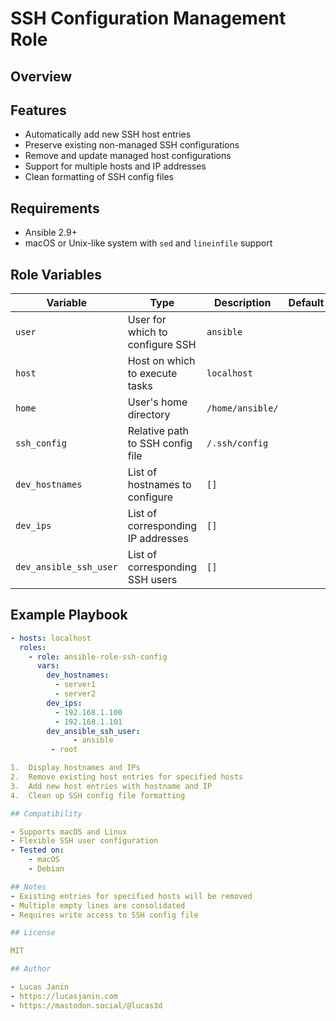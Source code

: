# SSH Configuration Management Role

## Overview
 
## Features
- Automatically add new SSH host entries
- Preserve existing non-managed SSH configurations
- Remove and update managed host configurations
- Support for multiple hosts and IP addresses
- Clean formatting of SSH config files

## Requirements
- Ansible 2.9+
- macOS or Unix-like system with `sed` and `lineinfile` support

## Role Variables
| Variable | Type | Description | Default |
|----------|------|-------------|---------|
| `user` | User for which to configure SSH | `ansible` |
| `host` | Host on which to execute tasks | `localhost` |
| `home` | User's home directory | `/home/ansible/` |
| `ssh_config` | Relative path to SSH config file | `/.ssh/config` |
| `dev_hostnames` | List of hostnames to configure | `[]` |
| `dev_ips` | List of corresponding IP addresses | `[]` |
| `dev_ansible_ssh_user` | List of corresponding SSH users | `[]` |

## Example Playbook
```yaml
- hosts: localhost
  roles:
    - role: ansible-role-ssh-config
      vars:
        dev_hostnames:
          - server1
          - server2
        dev_ips:
          - 192.168.1.100
          - 192.168.1.101
        dev_ansible_ssh_user: 
		      - ansible
		 - root

1.	Display hostnames and IPs
2.	Remove existing host entries for specified hosts
3.	Add new host entries with hostname and IP
4.	Clean up SSH config file formatting

## Compatibility

- Supports macOS and Linux
- Flexible SSH user configuration
- Tested on:
	- macOS
	- Debian

## Notes
- Existing entries for specified hosts will be removed
- Multiple empty lines are consolidated
- Requires write access to SSH config file

## License

MIT

## Author

- Lucas Janin
- https://lucasjanin.com
- https://mastodon.social/@lucas3d


